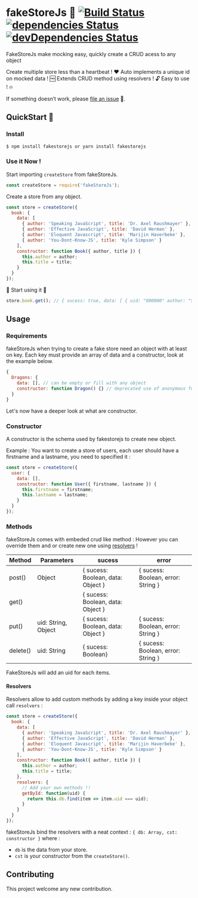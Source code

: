 # fakeStoreJs :construction: [![Build Status](https://travis-ci.org/FabienGreard/fakeStoreJs.svg?branch=master)](https://travis-ci.org/FabienGreard/fakeStoreJs)[![dependencies Status](https://david-dm.org/FabienGreard/fakeStoreJs/status.svg)](https://david-dm.org/FabienGreard/fakeStoreJs)[![devDependencies Status](https://david-dm.org/FabienGreard/fakeStoreJs/dev-status.svg)](https://david-dm.org/FabienGreard/fakeStoreJs?type=dev)

FakeStoreJs make mocking easy, quickly create a CRUD acess to any object

Create multiple store less than a heartbeat ! :hearts:
Auto implements a unique id on mocked data ! :free:
Extends CRUD method using resolvers ! :unlock:
Easy to use ! 🔥

If something doesn’t work, please [file an issue](https://github.com/FabienGreard/fakeStoreJs/issues/new) :bug:.

## QuickStart :rocket:

### Install

```sh
$ npm install fakestorejs or yarn install fakestorejs
```

### Use it Now !

Start importing `createStore` from fakeStoreJs.

```javascript
const createStore = require('fakeStoreJs');
```

Create a store from any object.

```javascript
const store = createStore({
  book: {
    data: [
      { author: 'Speaking JavaScript', title: 'Dr. Axel Raushmayer' },
      { author: 'Effective JavaScript', title: 'David Herman' },
      { author: 'Eloquent Javascript', title: 'Marijin Haverbeke' },
      { author: 'You-Dont-Know-JS', title: 'Kyle Simpson' }
    ],
    constructor: function Book({ author, title }) {
      this.author = author;
      this.title = title;
    }
  }
});
```

:tada: Start using it :tada:

```javascript
store.book.get(); // { sucess: true, data: [ { uid: "000000" author: "Speaking JavaScript", title: "Dr. Axel Raushmayer" }, ...] }
```

## Usage

### Requirements

fakeStoreJs when trying to create a fake store need an object with at least on key.
Each key must provide an array of data and a constructor, look at the example below.

```javascript
{
  Dragons: {
    data: [], // can be empty or fill with any object
    constructor: function Dragon() {} // deprecated use of anonymous function
  }
}
```

Let's now have a deeper look at what are constructor.

### Constructor

A constructor is the schema used by fakestorejs to create new object.

Example : You want to create a store of users, each user should have a firstname and a lastname, you need to specified it :

```javascript
const store = createStore({
  user: {
    data: [],
    constructor: function User({ firstname, lastname }) {
      this.firstname = firstname;
      this.lastname = lastname;
    }
  }
});
```

### Methods

fakeStoreJs comes with embeded crud like method :
However you can override them and or create new one using [resolvers](https://github.com/FabienGreard/fakeStoreJs#Resolvers) !

| Method   | Parameters          | sucess                            | error                              |
| -------- | ------------------- | --------------------------------- | ---------------------------------- |
| post()   | Object              | { sucess: Boolean, data: Object } | { sucess: Boolean, error: String } |
| get()    |                     | { sucess: Boolean, data: Object } |                                    |
| put()    | uid: String, Object | { sucess: Boolean, data: Object } | { sucess: Boolean, error: String } |
| delete() | uid: String         | { sucess: Boolean}                | { sucess: Boolean, error: String } |

FakeStoreJs will add an uid for each items.

#### Resolvers

Resolvers allow to add custom methods by adding a key inside your object call `resolvers` :

```javascript
const store = createStore({
  book: {
    data: [
      { author: 'Speaking JavaScript', title: 'Dr. Axel Raushmayer' },
      { author: 'Effective JavaScript', title: 'David Herman' },
      { author: 'Eloquent Javascript', title: 'Marijin Haverbeke' },
      { author: 'You-Dont-Know-JS', title: 'Kyle Simpson' }
    ],
    constructor: function Book({ author, title }) {
      this.author = author;
      this.title = title;
    },
    resolvers: {
      // Add your own methods !!
      getById: function(uid) {
        return this.db.find(item => item.uid === uid);
      }
    }
  }
});
```

fakeStoreJs bind the resolvers with a neat context : `{ db: Array, cst: constructor }` where :

- `db` is the data from your store.
- `cst` is your constructor from the `createStore()`.

## Contributing

This project welcome any new contribution.
